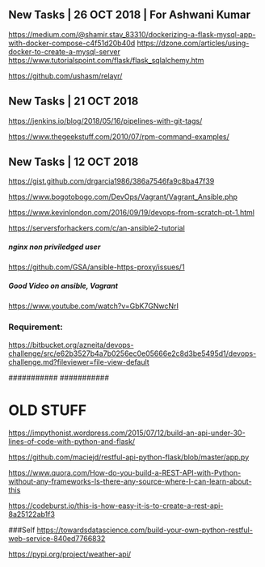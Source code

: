 ## New Tasks | 26 OCT 2018 | For Ashwani Kumar

https://medium.com/@shamir.stav_83310/dockerizing-a-flask-mysql-app-with-docker-compose-c4f51d20b40d
https://dzone.com/articles/using-docker-to-create-a-mysql-server
https://www.tutorialspoint.com/flask/flask_sqlalchemy.htm

https://github.com/ushasm/relayr/


## New Tasks | 21 OCT 2018

https://jenkins.io/blog/2018/05/16/pipelines-with-git-tags/

https://www.thegeekstuff.com/2010/07/rpm-command-examples/

## New Tasks | 12 OCT 2018

https://gist.github.com/drgarcia1986/386a7546fa9c8ba47f39

https://www.bogotobogo.com/DevOps/Vagrant/Vagrant_Ansible.php

https://www.kevinlondon.com/2016/09/19/devops-from-scratch-pt-1.html

https://serversforhackers.com/c/an-ansible2-tutorial

##### nginx non priviledged user

https://github.com/GSA/ansible-https-proxy/issues/1

##### Good Video on ansible, Vagrant

https://www.youtube.com/watch?v=GbK7GNwcNrI

### Requirement:
https://bitbucket.org/azneita/devops-challenge/src/e62b3527b4a7b0256ec0e05666e2c8d3be5495d1/devops-challenge.md?fileviewer=file-view-default


###########
###########
# OLD STUFF
https://impythonist.wordpress.com/2015/07/12/build-an-api-under-30-lines-of-code-with-python-and-flask/  

https://github.com/maciejd/restful-api-python-flask/blob/master/app.py

https://www.quora.com/How-do-you-build-a-REST-API-with-Python-without-any-frameworks-Is-there-any-source-where-I-can-learn-about-this

https://codeburst.io/this-is-how-easy-it-is-to-create-a-rest-api-8a25122ab1f3

###Self
https://towardsdatascience.com/build-your-own-python-restful-web-service-840ed7766832 

https://pypi.org/project/weather-api/
